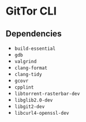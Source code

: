 # GitTor CLI

## Dependencies
- `build-essential`
- `gdb`
- `valgrind`
- `clang-format`
- `clang-tidy`
- `gcovr`
- `cpplint`
- `libtorrent-rasterbar-dev`
- `libglib2.0-dev`
- `libgit2-dev`
- `libcurl4-openssl-dev`
